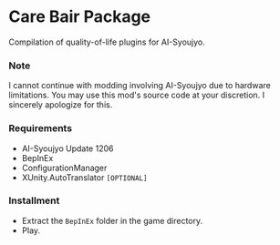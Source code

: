 # Care Bair Package
Compilation of quality-of-life plugins for AI-Syoujyo.

### Note
I cannot continue with modding involving AI-Syoujyo due to hardware limitations.
You may use this mod's source code at your discretion.
I sincerely apologize for this.

### Requirements
* AI-Syoujyo Update 1206
* BepInEx
* ConfigurationManager
* XUnity.AutoTranslator `[OPTIONAL]`

### Installment
* Extract the `BepInEx` folder in the game directory.
* Play.

